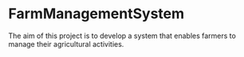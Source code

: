 # FarmManagementSystem
The aim of this project is to develop a system that enables farmers to manage their agricultural activities.
